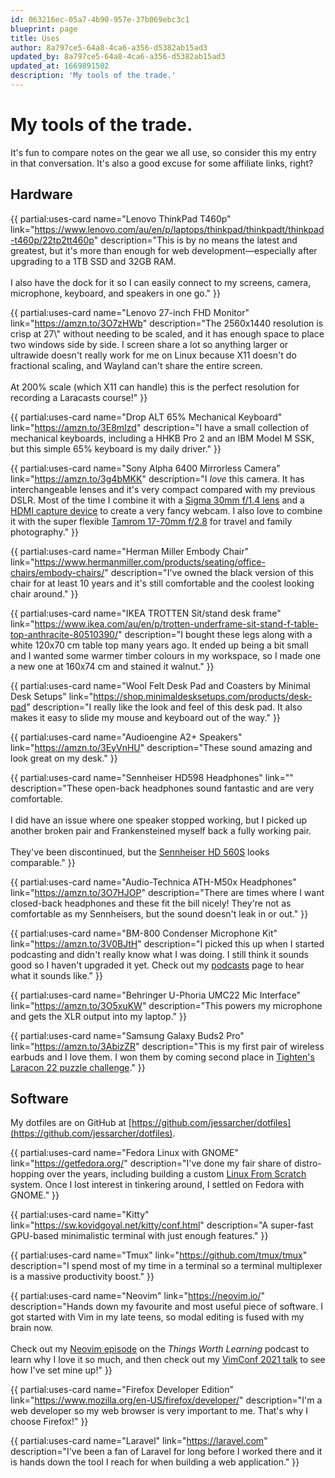 ```yaml
---
id: 063216ec-05a7-4b90-957e-37b069ebc3c1
blueprint: page
title: Uses
author: 8a797ce5-64a8-4ca6-a356-d5382ab15ad3
updated_by: 8a797ce5-64a8-4ca6-a356-d5382ab15ad3
updated_at: 1669891502
description: 'My tools of the trade.'
---
```

# My tools of the trade.

It's fun to compare notes on the gear we all use, so consider this my entry in that conversation. It's also a good excuse for some affiliate links, right?

## Hardware

{{
    partial:uses-card
    name="Lenovo ThinkPad T460p"
    link="https://www.lenovo.com/au/en/p/laptops/thinkpad/thinkpadt/thinkpad-t460p/22tp2tt460p"
    description="This is by no means the latest and greatest, but it's more than enough for web development&mdash;especially after upgrading to a 1TB SSD and 32GB RAM.<br><br>I also have the dock for it so I can easily connect to my screens, camera, microphone, keyboard, and speakers in one go."
}}

{{
    partial:uses-card
    name="Lenovo 27-inch FHD Monitor"
    link="https://amzn.to/3O7zHWb"
    description="The 2560x1440 resolution is crisp at 27\\" without needing to be scaled, and it has enough space to place two windows side by side. I screen share a lot so anything larger or ultrawide doesn't really work for me on Linux because X11 doesn't do fractional scaling, and Wayland can't share the entire screen.<br><br>At 200% scale (which X11 can handle) this is the perfect resolution for recording a Laracasts course!"
}}

{{
    partial:uses-card
    name="Drop ALT 65% Mechanical Keyboard"
    link="https://amzn.to/3E8mIzd"
    description="I have a small collection of mechanical keyboards, including a HHKB Pro 2 and an IBM Model M SSK, but this simple 65% keyboard is my daily driver."
}}

{{
    partial:uses-card
    name="Sony Alpha 6400 Mirrorless Camera"
    link="https://amzn.to/3g4bMKK"
    description="I *love* this camera. It has interchangeable lenses and it's very compact compared with my previous DSLR. Most of the time I combine it with a [Sigma 30mm f/1.4 lens](https://amzn.to/3ty6F8V) and a [HDMI capture device](https://amzn.to/3TEiKUB) to create a very fancy webcam. I also love to combine it with the super flexible [Tamrom 17-70mm f/2.8](https://amzn.to/3VdV9vl) for travel and family photography."
}}

{{
    partial:uses-card
    name="Herman Miller Embody Chair"
    link="https://www.hermanmiller.com/products/seating/office-chairs/embody-chairs/"
    description="I've owned the black version of this chair for at least 10 years and it's still comfortable and the coolest looking chair around."
}}

{{
    partial:uses-card
    name="IKEA TROTTEN Sit/stand desk frame"
    link="https://www.ikea.com/au/en/p/trotten-underframe-sit-stand-f-table-top-anthracite-80510390/"
    description="I bought these legs along with a white 120x70 cm table top many years ago. It ended up being a bit small and I wanted some warmer timber colours in my workspace, so I made one a new one at 160x74 cm and stained it walnut."
}}

{{
    partial:uses-card
    name="Wool Felt Desk Pad and Coasters by Minimal Desk Setups"
    link="https://shop.minimaldesksetups.com/products/desk-pad"
    description="I really like the look and feel of this desk pad. It also makes it easy to slide my mouse and keyboard out of the way."
}}

{{
    partial:uses-card
    name="Audioengine A2+ Speakers"
    link="https://amzn.to/3EyVnHU"
    description="These sound amazing and look great on my desk."
}}

{{
    partial:uses-card
    name="Sennheiser HD598 Headphones"
    link=""
    description="These open-back headphones sound fantastic and are very comfortable.<br><br>I did have an issue where one speaker stopped working, but I picked up another broken pair and Frankensteined myself back a fully working pair.<br><br>They've been discontinued, but the [Sennheiser HD 560S](https://amzn.to/3AfdH6b) looks comparable."
}}

{{
    partial:uses-card
    name="Audio-Technica ATH-M50x Headphones"
    link="https://amzn.to/3O7HJOP"
    description="There are times where I want closed-back headphones and these fit the bill nicely! They're not as comfortable as my Sennheisers, but the sound doesn't leak in or out."
}}

{{
    partial:uses-card
    name="BM-800 Condenser Microphone Kit"
    link="https://amzn.to/3V0BJtH"
    description="I picked this up when I started podcasting and didn't really know what I was doing. I still think it sounds good so I haven't upgraded it yet. Check out my [podcasts](/podcasts) page to hear what it sounds like."
}}

{{
    partial:uses-card
    name="Behringer U-Phoria UMC22 Mic Interface"
    link="https://amzn.to/3O5xuKW"
    description="This powers my microphone and gets the XLR output into my laptop."
}}

{{
    partial:uses-card
    name="Samsung Galaxy Buds2 Pro"
    link="https://amzn.to/3AbizZR"
    description="This is my first pair of wireless earbuds and I love them. I won them by coming second place in [Tighten's Laracon 22 puzzle challenge](https://tighten.com/laracon/puzzle-1/)."
}}

## Software

My dotfiles are on GitHub at [https://github.com/jessarcher/dotfiles](https://github.com/jessarcher/dotfiles).

{{
    partial:uses-card
    name="Fedora Linux with GNOME"
    link="https://getfedora.org/"
    description="I've done my fair share of distro-hopping over the years, including building a custom [Linux From Scratch](https://www.linuxfromscratch.org/) system. Once I lost interest in tinkering around, I settled on Fedora with GNOME."
}}

{{
    partial:uses-card
    name="Kitty"
    link="https://sw.kovidgoyal.net/kitty/conf.html"
    description="A super-fast GPU-based minimalistic terminal with just enough features."
}}

{{
    partial:uses-card
    name="Tmux"
    link="https://github.com/tmux/tmux"
    description="I spend most of my time in a terminal so a terminal multiplexer is a massive productivity boost."
}}

{{
    partial:uses-card
    name="Neovim"
    link="https://neovim.io/"
    description="Hands down my favourite and most useful piece of software. I got started with Vim in my late teens, so modal editing is fused with my brain now.<br><br>Check out my [Neovim episode](https://thingsworthlearning.show/episodes/neovim-with-jess-archer) on the *Things Worth Learning* podcast to learn why I love it so much, and then check out my [VimConf 2021 talk](https://youtu.be/434tljD-5C8) to see how I've set mine up!"
}}

{{
    partial:uses-card
    name="Firefox Developer Edition"
    link="https://www.mozilla.org/en-US/firefox/developer/"
    description="I'm a web developer so my web browser is very important to me. That's why I choose Firefox!"
}}

{{
    partial:uses-card
    name="Laravel"
    link="https://laravel.com"
    description="I've been a fan of Laravel for long before I worked there and it is hands down the tool I reach for when building a web application."
}}
